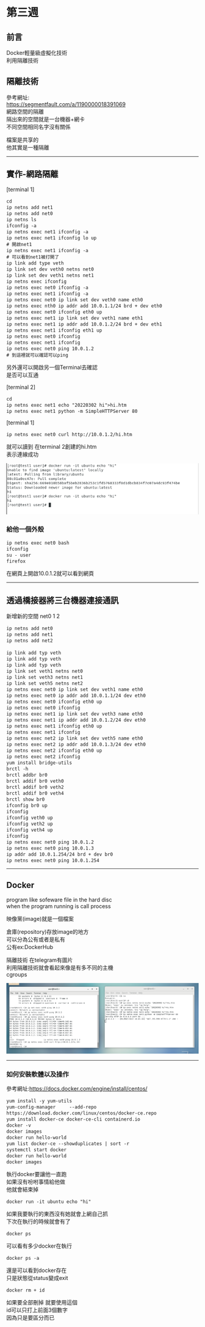 # 第三週

## 前言  
Docker輕量級虛擬化技術  
利用隔離技術  

## 隔離技術  
參考網址:  
https://segmentfault.com/a/1190000018391069  
網路空間的隔離  
隔出來的空間就是一台機器+網卡    
不同空間相同名字沒有關係  

檔案是共享的  
他其實是一種隔離  

---

## 實作-網路隔離

[terminal 1] 
```
cd   
ip netns add net1  
ip netns add net0  
ip netns ls    
ifconfig -a  
ip netns exec net1 ifconfig -a  
ip netns exec net1 ifconfig lo up  
# 開啟net1
ip netns exec net1 ifconfig -a  
# 可以看到net1被打開了   
ip link add type veth  
ip link set dev veth0 netns net0  
ip link set dev veth1 netns net1  
ip netns exec ifconfig  
ip netns exec net0 ifconfig -a  
ip netns exec net1 ifconfig -a  
ip netns exec net0 ip link set dev veth0 name eth0  
ip netns exec nth0 ip addr add 10.0.1.1/24 brd + dev eth0 
ip netns exec net0 ifconfig eth0 up
ip netns exec net1 ip link set dev veth1 name eth1 
ip netns exec net1 ip addr add 10.0.1.2/24 brd + dev eth1  
ip netns exec net1 ifconfig eth1 up    
ip netns exec net0 ifconfig  
ip netns exec net1 ifconfig  
ip netns exec net0 ping 10.0.1.2  
# 到這裡就可以確認可以ping
```
另外還可以開啟另一個Terminal去確認  
是否可以互通    

[terminal 2]
```
cd 
ip netns exec net1 echo "20220302 hi">hi.htm
ip netns exec net1 python -m SimpleHTTPServer 80
```
[terminal 1]
```
ip netns exec net0 curl http://10.0.1.2/hi.htm
```

就可以讀到 在terminal 2創建的hi.htm  
表示連線成功  

<img src="./picture/2022-03-02DockerRun1.png"/>

### 給他一個外殼  
```
ip netns exec net0 bash  
ifconfig  
su - user  
firefox  
```

在網頁上開啟10.0.1.2就可以看到網頁

---
## 透過橋接器將三台機器連接通訊
新增新的空間 net0 1 2  
```
ip netns add net0
ip netns add net1
ip netns add net2

ip link add typ veth
ip link add typ veth
ip link add typ veth
ip link set veth1 netns net0
ip link set veth3 netns net1
ip link set veth5 netns net2
ip netns exec net0 ip link set dev veth1 name eth0
ip netns exec net0 ip addr add 10.0.1.1/24 dev eth0
ip netns exec net0 ifconfig eth0 up
ip netns exec net0 ifconfig
ip netns exec net1 ip link set dev veth3 name eth0
ip netns exec net1 ip addr add 10.0.1.2/24 dev eth0
ip netns exec net1 ifconfig eth0 up
ip netns exec net1 ifconfig
ip netns exec net2 ip link set dev veth5 name eth0
ip netns exec net2 ip addr add 10.0.1.3/24 dev eth0
ip netns exec net2 ifconfig eth0 up
ip netns exec net2 ifconfig
yum install bridge-utils
brctl -h
brctl addbr br0
brctl addif br0 veth0
brctl addif br0 veth2
brctl addif br0 veth4
brctl show br0
ifconfig br0 up
ifconfig
ifconfig veth0 up
ifconfig veth2 up
ifconfig veth4 up
ifconfig 
ip netns exec net0 ping 10.0.1.2
ip netns exec net0 ping 10.0.1.3
ip addr add 10.0.1.254/24 brd + dev br0
ip netns exec net0 ping 10.0.1.254
```

---
## Docker

program like sofeware file in the hard disc  
when the program running is call process  

映像黨(image)就是一個檔案  

倉庫(repository)存放image的地方  
可以分為公有或者是私有  
公有ex:DockerHub  


隔離技術 在telegram有圖片  
利用隔離技術就會看起來像是有多不同的主機  
cgroups  

<img src="./picture/2022-03-02Docker隔離技術.png"/>

---------------------------
### 如何安裝軟體以及操作
參考網址:https://docs.docker.com/engine/install/centos/  
```
yum install -y yum-utils
yum-config-manager     --add-repo     https://download.docker.com/linux/centos/docker-ce.repo
yum install docker-ce docker-ce-cli containerd.io
docker -v
docker images
docker run hello-world
yum list docker-ce --showduplicates | sort -r
systemctl start docker
docker run hello-world
docker images
```

執行docker要讓他一直跑  
如果沒有吩咐事情給他做  
他就會結束掉  

    docker run -it ubuntu echo "hi"

如果我要執行的東西沒有她就會上網自己抓  
下次在執行的時候就會有了 

    docker ps

可以看有多少docker在執行  

    docker ps -a

還是可以看到docker存在  
只是狀態從status變成exit  

    docker rm + id  

如果要全部刪掉 就要使用這個  
id可以只打上前面3個數字  
因為只是要區分而已  









